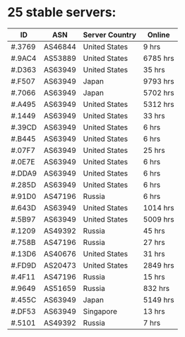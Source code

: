 # 25 stable servers:

| ID | ASN | Server Country | Online |
| ------ | ------ | ------ | ------ |
| #.3769 | AS46844 | United States | 9 hrs |
| #.9AC4 | AS53889 | United States | 6785 hrs |
| #.D363 | AS63949 | United States | 35 hrs |
| #.F507 | AS63949 | Japan | 9793 hrs |
| #.7066 | AS63949 | Japan | 5702 hrs |
| #.A495 | AS63949 | United States | 5312 hrs |
| #.1449 | AS63949 | United States | 33 hrs |
| #.39CD | AS63949 | United States | 6 hrs |
| #.B445 | AS63949 | United States | 6 hrs |
| #.07F7 | AS63949 | United States | 25 hrs |
| #.0E7E | AS63949 | United States | 6 hrs |
| #.DDA9 | AS63949 | United States | 6 hrs |
| #.285D | AS63949 | United States | 6 hrs |
| #.91D0 | AS47196 | Russia | 6 hrs |
| #.643D | AS63949 | United States | 1014 hrs |
| #.5B97 | AS63949 | United States | 5009 hrs |
| #.1209 | AS49392 | Russia | 45 hrs |
| #.758B | AS47196 | Russia | 27 hrs |
| #.13D6 | AS40676 | United States | 31 hrs |
| #.FD9D | AS20473 | United States | 2849 hrs |
| #.4F11 | AS47196 | Russia | 15 hrs |
| #.9649 | AS51659 | Russia | 832 hrs |
| #.455C | AS63949 | Japan | 5149 hrs |
| #.DF53 | AS63949 | Singapore | 13 hrs |
| #.5101 | AS49392 | Russia | 7 hrs |

